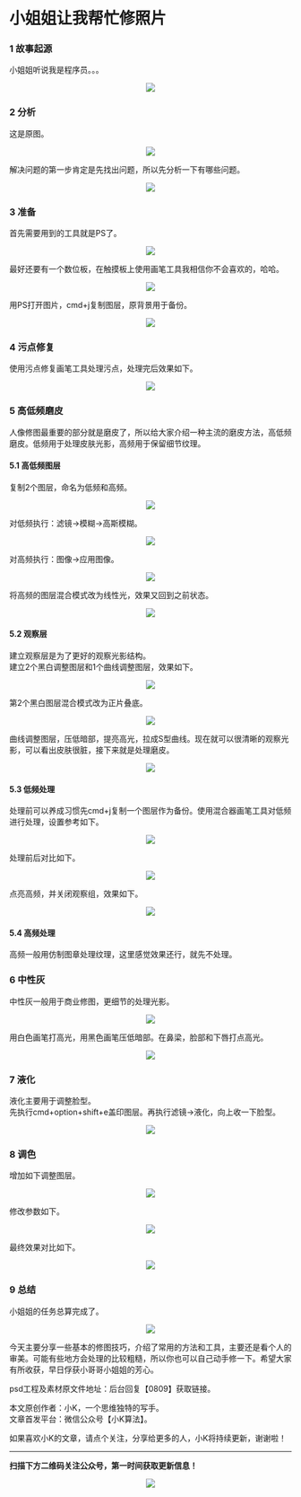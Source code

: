 # 小姐姐让我帮忙修照片

### 1 故事起源
小姐姐听说我是程序员。。。
<div align=center><img src="img-修片/p-1-1.jpg" style="max-height: 300px;"></div>

### 2 分析
这是原图。
<div align=center><img src="img-修片/p-2-1.jpg" style="max-height: 300px;"></div>

解决问题的第一步肯定是先找出问题，所以先分析一下有哪些问题。
<div align=center><img src="img-修片/p-2-2.jpg" style="max-height: 300px;"></div>

### 3 准备
首先需要用到的工具就是PS了。
<div align=center><img src="img-修片/p-3-1.jpg" style="max-height: 300px;"></div>

最好还要有一个数位板，在触摸板上使用画笔工具我相信你不会喜欢的，哈哈。
<div align=center><img src="img-修片/p-3-1-1.jpeg" style="max-height: 300px;"></div>

用PS打开图片，cmd+j复制图层，原背景用于备份。
<div align=center><img src="img-修片/p-3-2.jpg" style="max-height: 300px;"></div>

### 4 污点修复
使用污点修复画笔工具处理污点，处理完后效果如下。
<div align=center><img src="img-修片/p-4-1.jpg" style="max-height: 300px;"></div>

### 5 高低频磨皮
人像修图最重要的部分就是磨皮了，所以给大家介绍一种主流的磨皮方法，高低频磨皮。低频用于处理皮肤光影，高频用于保留细节纹理。

#### 5.1 高低频图层
复制2个图层，命名为低频和高频。
<div align=center><img src="img-修片/p-5-1.jpg" style="max-height: 300px;"></div>

对低频执行：滤镜->模糊->高斯模糊。
<div align=center><img src="img-修片/p-5-2.jpg" style="max-height: 300px;"></div>

对高频执行：图像->应用图像。
<div align=center><img src="img-修片/p-5-3.jpg" style="max-height: 300px;"></div>

将高频的图层混合模式改为线性光，效果又回到之前状态。
<div align=center><img src="img-修片/p-5-4.jpg" style="max-height: 300px;"></div>

#### 5.2 观察层
建立观察层是为了更好的观察光影结构。  
建立2个黑白调整图层和1个曲线调整图层，效果如下。
<div align=center><img src="img-修片/p-5-5.jpg" style="max-height: 300px;"></div>

第2个黑白图层混合模式改为正片叠底。
<div align=center><img src="img-修片/p-5-6.jpg" style="max-height: 300px;"></div>

曲线调整图层，压低暗部，提亮高光，拉成S型曲线。现在就可以很清晰的观察光影，可以看出皮肤很脏，接下来就是处理磨皮。
<div align=center><img src="img-修片/p-5-7.jpg" style="max-height: 300px;"></div>

#### 5.3 低频处理
处理前可以养成习惯先cmd+j复制一个图层作为备份。使用混合器画笔工具对低频进行处理，设置参考如下。
<div align=center><img src="img-修片/p-5-8.jpg" style="max-height: 300px;"></div>

处理前后对比如下。
<div align=center><img src="img-修片/p-5-9.jpg" style="max-height: 300px;"></div>

点亮高频，并关闭观察组，效果如下。
<div align=center><img src="img-修片/p-5-10.jpg" style="max-height: 300px;"></div>

#### 5.4 高频处理
高频一般用仿制图章处理纹理，这里感觉效果还行，就先不处理。

### 6 中性灰
中性灰一般用于商业修图，更细节的处理光影。
<div align=center><img src="img-修片/p-6-1.jpg" style="max-height: 300px;"></div>

用白色画笔打高光，用黑色画笔压低暗部。在鼻梁，脸部和下唇打点高光。
<div align=center><img src="img-修片/p-6-2.jpg" style="max-height: 300px;"></div>

### 7 液化
液化主要用于调整脸型。  
先执行cmd+option+shift+e盖印图层。再执行滤镜->液化，向上收一下脸型。
<div align=center><img src="img-修片/p-7-1.jpg" style="max-height: 300px;"></div>

### 8 调色
增加如下调整图层。
<div align=center><img src="img-修片/p-8-1.jpg" style="max-height: 300px;"></div>

修改参数如下。
<div align=center><img src="img-修片/p-8-2.jpg" style="max-height: 300px;"></div>

最终效果对比如下。
<div align=center><img src="img-修片/p-8-3.jpg" style="max-height: 300px;"></div>

### 9 总结
小姐姐的任务总算完成了。  
<div align=center><img src="img-修片/p-9-1.jpg" style="max-height: 300px;"></div>

今天主要分享一些基本的修图技巧，介绍了常用的方法和工具，主要还是看个人的审美。可能有些地方会处理的比较粗糙，所以你也可以自己动手修一下。希望大家有所收获，早日俘获小哥哥小姐姐的芳心。

psd工程及素材原文件地址：后台回复【0809】获取链接。

本文原创作者：小K，一个思维独特的写手。  
文章首发平台：微信公众号【小K算法】。  

如果喜欢小K的文章，请点个关注，分享给更多的人，小K将持续更新，谢谢啦！

---
**扫描下方二维码关注公众号，第一时间获取更新信息！**  
<div align=center><img src="../../../qrcode.gif" style="max-height: 300px;"></div>

